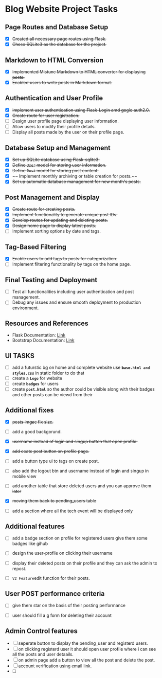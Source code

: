 # Blog Website Project Tasks


## Page Routes and Database Setup
- [x] ~~Created all necessary page routes using Flask.~~
- [x] ~~Chose SQLite3 as the database for the project.~~
## Markdown to HTML Conversion
- [x] ~~Implemented Mistune Markdown to HTML converter for displaying posts.~~
- [x] ~~Enabled users to write posts in Markdown format.~~

## Authentication and User Profile
- [x] ~~Implement user authentication using Flask-Login amd gogle auth2.0.~~
- [x] ~~Create route for user registration.~~
- [ ] Design user profile page displaying user information.
- [ ] Allow users to modify their profile details.
- [ ] Display all posts made by the user on their profile page.

## Database Setup and Management
- [x] ~~Set up SQLite database using Flask-sqlite3.~~
- [x] ~~Define `User` model for storing user information.~~
- [x] ~~Define `Post` model for storing post content.~~
- [x] ~~ Implement monthly archiving or table creation for posts.~~
- [x] ~~Set up automatic database management for new month's posts.~~

## Post Management and Display
- [x] ~~Create route for creating posts.~~
- [x] ~~Implement functionality to generate unique post IDs.~~
- [x] ~~Develop routes for updating and deleting posts.~~
- [x] ~~Design home page to display latest posts.~~
- [ ] Implement sorting options by date and tags.

## Tag-Based Filtering
- [x] ~~Enable users to add tags to posts for categorization.~~
- [ ] Implement filtering functionality by tags on the home page.

## Final Testing and Deployment
- [ ] Test all functionalities including user authentication and post management.
- [ ] Debug any issues and ensure smooth deployment to production environment.

## Resources and References
- Flask Documentation: [Link](https://flask.palletsprojects.com/)
- Bootstrap Documentation: [Link](https://getbootstrap.com/)


## UI TASKS
- [ ] add a futurstic bg on home and complete website use **`base.html and styles.css`** in static folder to do that
- [ ] create a **`Logo`** for website
- [ ] create **`badges`** for users
- [ ] create **`post.html`** so the author could be visible along with their badges and other posts can be viewd from their

## Additional fixes
- [x] ~~posts imgae fix size.~~
- [ ] add a good backgorund.
- [x] ~~username instead of login and singup button that open profile.~~
- [x] ~~add ceate post button on profile page.~~
- [ ] add a button type ui to tags on create post.
- [ ] also add the logout btn and username instead of login and singup in mobile view
- [ ] ~~add another table that store deleted users and you can approve them later~~ 
- [x] ~~moving them back to pending_users table~~
- [ ] add a section where all the tech event will be displayed only



## Additional features
- [ ] add a badge section on profile for registered users give them some badges like gihub
- [ ] design the user-profile on clicking their username
- [ ] display their deleted posts on their profile and they can ask the admin to repost.

- [ ] `V2 Feature`edit function for their posts.

## User POST performance criteria
- [ ] give them star on the basis of their posting performance
- [ ] user should fill a g form for deleting their account



## Admin Control features
- [ ] seperate button to display the pending_user and registerd users.
- [ ] on clicking registerd user it should open user profile where i can see all the posts and user detaails.
- [ ] on admin page add a button to view all the post and delete the post. 
- [ ] account verification using email link.
- [ ] 




<!-- ![Alt text](https://www.simplilearn.com/ice9/free_resources_article_thumb/what_is_image_Processing.jpg "Optional title")

![Alt text](https://h5p.org/sites/default/files/h5p/content/1209180/images/file-6113d5f8845dc.jpeg "Optional title")


```python
def greet(name): 
    print(f"Hello, {name}!") 
greet("World")
``` -->


